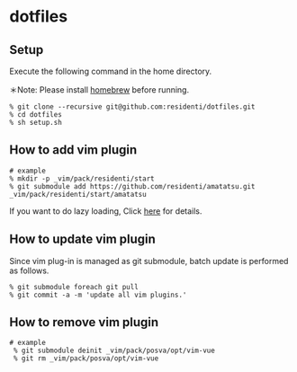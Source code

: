 # dotfiles

## Setup
Execute the following command in the home directory.

＊Note: Please install [homebrew](https://brew.sh/index_ja) before running.

```
% git clone --recursive git@github.com:residenti/dotfiles.git
% cd dotfiles
% sh setup.sh
```

## How to add vim plugin
```
# example
% mkdir -p _vim/pack/residenti/start
% git submodule add https://github.com/residenti/amatatsu.git _vim/pack/residenti/start/amatatsu
```
If you want to do lazy loading, Click [here](https://residenti-blog.herokuapp.com/articles/442) for details.

## How to update vim plugin
Since vim plug-in is managed as git submodule, batch update is performed as follows.

```
% git submodule foreach git pull
% git commit -a -m 'update all vim plugins.'
```

## How to remove vim plugin
```
# example
 % git submodule deinit _vim/pack/posva/opt/vim-vue
 % git rm _vim/pack/posva/opt/vim-vue
```
